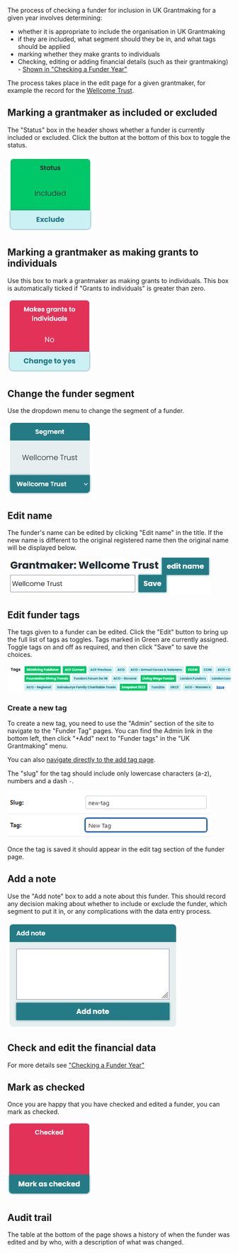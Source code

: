 The process of checking a funder for inclusion in UK Grantmaking for a given year involves determining:

- whether it is appropriate to include the organisation in UK Grantmaking
- if they are included, what segment should they be in, and what tags should be applied
- marking whether they make grants to individuals
- Checking, editing or adding financial details (such as their grantmaking) - [Shown in "Checking a Funder Year"](checking_a_funder_year)

The process takes place in the edit page for a given grantmaker, for example the record for the [Wellcome Trust](/grantmakers/funder/GB-CHC-210183/).

## Marking a grantmaker as included or excluded

The "Status" box in the header shows whether a funder is currently included or excluded. Click the button at the bottom of this box to toggle the status.

![Screenshot of the Status box](images/funder-status.png)

## Marking a grantmaker as making grants to individuals

Use this box to mark a grantmaker as making grants to individuals. This box is automatically ticked if "Grants to individuals" is greater than zero.

![Screenshot of the making grants to individuals box](images/funder-makes-grants-to-individuals.png)

## Change the funder segment

Use the dropdown menu to change the segment of a funder.

![Screenshot of the change segment dropdown](images/funder-change-segment.png)

## Edit name

The funder's name can be edited by clicking "Edit name" in the title. If the new name is different to the original registered name then the original name will be displayed below.

![Screenshot of the edit name form](images/funder-edit-name.png)

## Edit funder tags

The tags given to a funder can be edited. Click the "Edit" button to bring up the full list of tags as toggles. Tags marked in Green are currently assigned. Toggle tags on and off as required, and then click "Save" to save the choices.

![Screenshot of the edit tags section](images/funder-edit-tags.png)

### Create a new tag

To create a new tag, you need to use the "Admin" section of the site to navigate to the "Funder Tag" pages. You can find the Admin link in the bottom left, then click "+Add" next to "Funder tags" in the "UK Grantmaking" menu.

You can also [navigate directly to the add tag page](/admin/ukgrantmaking/fundertag/add/).

The "slug" for the tag should include only lowercase characters (a-z), numbers and a dash `-`.

![Screenshot of admin section showing add tag page](images/admin-add-tag.png)

Once the tag is saved it should appear in the edit tag section of the funder page.

## Add a note

Use the "Add note" box to add a note about this funder. This should record any decision making about whether to include or exclude the funder, which segment to put it in, or any complications with the data entry process.

![Screenshot of add note page](images/funder-add-note.png)

## Check and edit the financial data

For more details see ["Checking a Funder Year"](checking_a_funder_year)

## Mark as checked

Once you are happy that you have checked and edited a funder, you can mark as checked.

![Screenshot of the mark as checked box](images/funder-mark-as-checked.png)

## Audit trail

The table at the bottom of the page shows a history of when the funder was edited and by who, with a description of what was changed.
